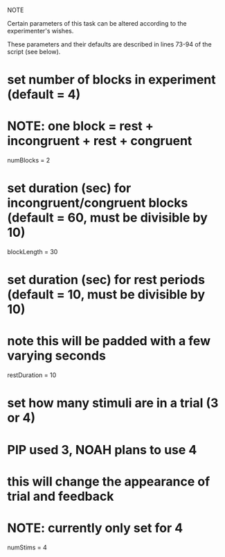 NOTE

Certain parameters of this task can be altered according to the experimenter's wishes.

These parameters and their defaults are described in lines 73-94 of the script (see below). 







# set number of blocks in experiment (default = 4)
# NOTE: one block = rest + incongruent + rest + congruent
numBlocks = 2

# set duration (sec) for incongruent/congruent blocks (default = 60, must be divisible by 10)
blockLength = 30

# set duration (sec) for rest periods (default = 10, must be divisible by 10)
# note this will be padded with a few varying seconds
restDuration = 10

# set how many stimuli are in a trial (3 or 4)
# PIP used 3, NOAH plans to use 4
# this will change the appearance of trial and feedback
# NOTE: currently only set for 4
numStims = 4